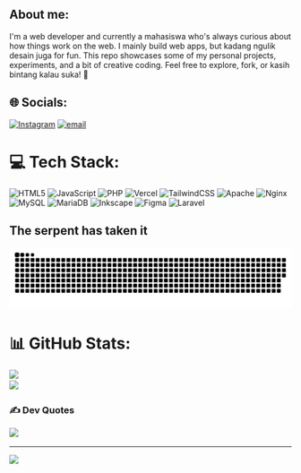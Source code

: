 ## About me:
I'm a web developer and currently a mahasiswa who's always curious about how things work on the web. I mainly build web apps, but kadang ngulik desain juga for fun. This repo showcases some of my personal projects, experiments, and a bit of creative coding. Feel free to explore, fork, or kasih bintang kalau suka! 🚀


## 🌐 Socials:
[![Instagram](https://img.shields.io/badge/Instagram-%23E4405F.svg?logo=Instagram&logoColor=white)](https://instagram.com/ilysauruss) [![email](https://img.shields.io/badge/Email-D14836?logo=gmail&logoColor=white)](mailto:ilysantampan@gmail.com) 

# 💻 Tech Stack:
![HTML5](https://img.shields.io/badge/html5-%23E34F26.svg?style=for-the-badge&logo=html5&logoColor=white) ![JavaScript](https://img.shields.io/badge/javascript-%23323330.svg?style=for-the-badge&logo=javascript&logoColor=%23F7DF1E) ![PHP](https://img.shields.io/badge/php-%23777BB4.svg?style=for-the-badge&logo=php&logoColor=white) ![Vercel](https://img.shields.io/badge/vercel-%23000000.svg?style=for-the-badge&logo=vercel&logoColor=white) ![TailwindCSS](https://img.shields.io/badge/tailwindcss-%2338B2AC.svg?style=for-the-badge&logo=tailwind-css&logoColor=white) ![Apache](https://img.shields.io/badge/apache-%23D42029.svg?style=for-the-badge&logo=apache&logoColor=white) ![Nginx](https://img.shields.io/badge/nginx-%23009639.svg?style=for-the-badge&logo=nginx&logoColor=white) ![MySQL](https://img.shields.io/badge/mysql-4479A1.svg?style=for-the-badge&logo=mysql&logoColor=white) ![MariaDB](https://img.shields.io/badge/MariaDB-003545?style=for-the-badge&logo=mariadb&logoColor=white) ![Inkscape](https://img.shields.io/badge/Inkscape-e0e0e0?style=for-the-badge&logo=inkscape&logoColor=080A13) ![Figma](https://img.shields.io/badge/figma-%23F24E1E.svg?style=for-the-badge&logo=figma&logoColor=white) ![Laravel](https://img.shields.io/badge/laravel-%23FF2D20.svg?style=for-the-badge&logo=laravel&logoColor=white)

## The serpent has taken it

![snake gif](https://github.com/ilystack/ilystack/blob/output/github-snake-dark.svg)


# 📊 GitHub Stats:
![](https://nirzak-streak-stats.vercel.app/?user=ilystack&theme=github_dark_dimmed&hide_border=false)<br/>
![](https://github-readme-stats.vercel.app/api/top-langs/?username=ilystack&theme=github_dark_dimmed&hide_border=false&include_all_commits=true&count_private=true&layout=compact)

### ✍️ Dev Quotes
![](https://quotes-github-readme.vercel.app/api?type=horizontal&theme=radical)

---
[![](https://visitcount.itsvg.in/api?id=ilystack&icon=0&color=0)](https://visitcount.itsvg.in)

<!-- Proudly created with GPRM ( https://gprm.itsvg.in ) -->


